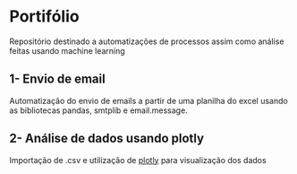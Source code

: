 # Portifólio

 Repositório destinado a automatizações de processos assim como análise feitas usando machine learning

## **1- Envio de email**

  Automatização do envio de emails a partir de uma planilha do excel usando as bibliotecas pandas, smtplib e email.message.
  
## **2- Análise de dados usando plotly**

  Importação de .csv e utilização de [plotly](https://plotly.com/) para visualização dos dados
  
